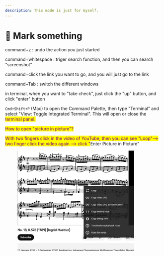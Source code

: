 ```yaml
---
description: This mode is just for myself.
---
```


# 🤩 Mark something

command+z : undo the action you just started

command+whitespace : triger search function, and then you can search "screenshot"

command+click the link you want to go, and you will just go to the link

command+Tab : switch the different windows

in terminal, when you want to "take check", just click the "up" button, and click "enter" button

`Cmd+Shift+P` (Mac) to open the Command Palette, then type "Terminal" and select "View: Toggle Integrated Terminal". This will open or close the <mark style="color:purple;">terminal panel.</mark>

<mark style="color:purple;">How to open "picture in picture"?</mark>

<mark style="color:purple;">With two fingers click in the video of YouTube, then you can see "Loop"--> two finger click the video again --> click "</mark>Enter Picture in Picture"

<figure><img src="../.gitbook/assets/Screenshot 2023-06-09 at 12.24.37 am.png" alt="" width="375"><figcaption></figcaption></figure>
